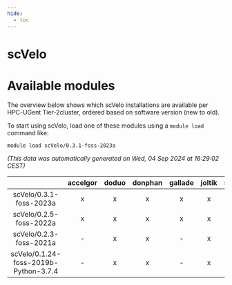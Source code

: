```yaml
---
hide:
  - toc
---
```


scVelo
======

# Available modules


The overview below shows which scVelo installations are available per HPC-UGent Tier-2cluster, ordered based on software version (new to old).

To start using scVelo, load one of these modules using a `module load` command like:

```shell
module load scVelo/0.3.1-foss-2023a
```

*(This data was automatically generated on Wed, 04 Sep 2024 at 16:29:02 CEST)*  

| |accelgor|doduo|donphan|gallade|joltik|shinx|skitty|
| :---: | :---: | :---: | :---: | :---: | :---: | :---: | :---: |
|scVelo/0.3.1-foss-2023a|x|x|x|x|x|x|x|
|scVelo/0.2.5-foss-2022a|x|x|x|x|x|-|x|
|scVelo/0.2.3-foss-2021a|-|x|x|-|x|-|x|
|scVelo/0.1.24-foss-2019b-Python-3.7.4|-|x|x|-|x|-|x|
